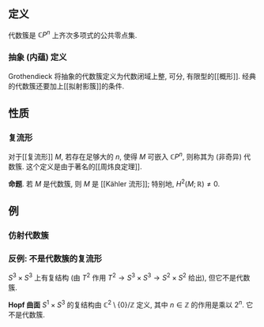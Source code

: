 
## 定义

代数簇是 $\mathbb{C} P^n$ 上齐次多项式的公共零点集.
### 抽象 (内蕴) 定义

Grothendieck 将抽象的代数簇定义为代数闭域上整, 可分, 有限型的[[概形]]. 经典的代数簇还要加上[[拟射影簇]]的条件.

## 性质
### 复流形

对于[[复流形]] $M$, 若存在足够大的 $n$, 使得 $M$ 可嵌入 $\mathbb{C}P^n$, 则称其为 (非奇异) 代数簇. 这个定义是由于著名的[[周炜良定理]].

**命题**. 若 $M$ 是代数簇, 则 $M$ 是 [[Kähler 流形]]; 特别地, $H^2(M;\mathbb{R})\neq 0$.

## 例

### 仿射代数簇



### 反例: 不是代数簇的复流形

$S^3\times S^3$ 上有复结构 (由 $T^2$ 作用 $T^2\to S^3\times S^3 \to S^2\times S^2$ 给出), 但它不是代数簇.

**Hopf 曲面** $S^1\times S^3$ 的复结构由 $\mathbb{C}^2\setminus\{0\}\big/ \mathbb{Z}$ 定义, 其中 $n\in\mathbb{Z}$ 的作用是乘以 $2^n$. 它不是代数簇.